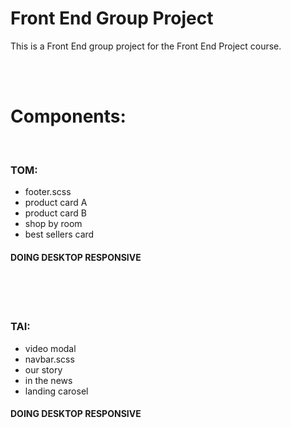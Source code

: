 # Front End Group Project
This is a Front End group project for the Front End Project course.

<br>
<br>


<h1> Components: </h1>
<br>

<h3> TOM:  </h3>
<ul> 
<li> footer.scss </li> 
<li> product card A </li> 
<li> product card B </li> 
<li> shop by room </li> 
<li> best sellers card </li> 
</ul>
<h4> DOING  DESKTOP RESPONSIVE </h4>

<br>
<br>
<br>


<h3> TAI: </h3>
<ul> 
<li> video modal </li> 
<li>  navbar.scss </li> 
<li>  our story  </li> 
<li> in the news </li> 
<li> landing carosel  </li> 
</ul>
<h4> DOING  DESKTOP RESPONSIVE </h4>
